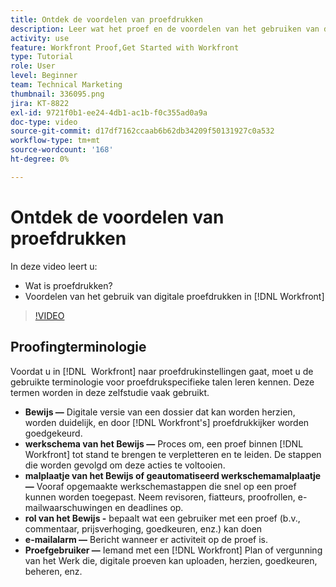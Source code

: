 ```yaml
---
title: Ontdek de voordelen van proefdrukken
description: Leer wat het proef en de voordelen van het gebruiken van digitale proef in  [!DNL &#x200B; Workfront] is.
activity: use
feature: Workfront Proof,Get Started with Workfront
type: Tutorial
role: User
level: Beginner
team: Technical Marketing
thumbnail: 336095.png
jira: KT-8822
exl-id: 9721f0b1-ee24-4db1-ac1b-f0c355ad0a9a
doc-type: video
source-git-commit: d17df7162ccaab6b62db34209f50131927c0a532
workflow-type: tm+mt
source-wordcount: '168'
ht-degree: 0%

---
```


# Ontdek de voordelen van proefdrukken

In deze video leert u:

* Wat is proefdrukken?
* Voordelen van het gebruik van digitale proefdrukken in [!DNL Workfront]

>[!VIDEO](https://video.tv.adobe.com/v/336095/?quality=12&learn=on&enablevpops)

## Proofingterminologie

Voordat u in [!DNL &#x200B; Workfront] naar proefdrukinstellingen gaat, moet u de gebruikte terminologie voor proefdrukspecifieke talen leren kennen. Deze termen worden in deze zelfstudie vaak gebruikt.

* **Bewijs —** Digitale versie van een dossier dat kan worden herzien, worden duidelijk, en door [!DNL Workfront's] proefdrukkijker worden goedgekeurd.
* **werkschema van het Bewijs —** Proces om, een proef binnen [!DNL Workfront] tot stand te brengen te verpletteren en te leiden. De stappen die worden gevolgd om deze acties te voltooien.
* **malplaatje van het Bewijs of geautomatiseerd werkschemamalplaatje —** Vooraf opgemaakte werkschemastappen die snel op een proef kunnen worden toegepast. Neem revisoren, fiatteurs, proofrollen, e-mailwaarschuwingen en deadlines op.
* **rol van het Bewijs -** bepaalt wat een gebruiker met een proef (b.v., commentaar, prijsverhoging, goedkeuren, enz.) kan doen
* **e-mailalarm —** Bericht wanneer er activiteit op de proef is.
* **Proefgebruiker —** Iemand met een [!DNL Workfront] Plan of vergunning van het Werk die, digitale proeven kan uploaden, herzien, goedkeuren, beheren, enz.


